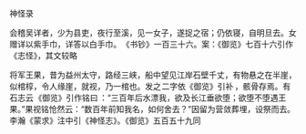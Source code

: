 神怪录

  

  

会稽吴详者，少为县吏，夜行至溪，见一女子，遂捉之宿；仍依寝，自明旦去。女赠详以紫手巾，详答以白手巾。 《书钞》一百三十六。案：《御览》七百十六引作《志怪》，其文较略 

将军王果，昔为益州太守，路经三峡，船中望见江岸石壁千丈，有物悬之在半崖，似棺椁，令人缘崖，就视，乃一棺也。发之 二字依《御览》引补 ，骸骨存焉。有石志云 《御览》引作铭曰 ：“三百年后水漂我，欲及长江垂欲堕；欲堕不堕遇王果。”果视铭怆然云：“数百年前知我名，如何舍去？”因留为营敛葬埋，设祭而去。 李瀚《蒙求》注中引《神怪志》。《御览》五百五十九同